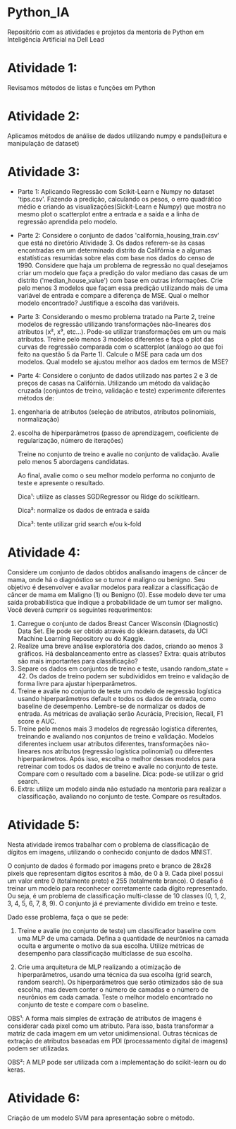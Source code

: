 # Python_IA
Repositório com as atividades e projetos da mentoria de Python em Inteligência Artificial na Dell Lead 

# Atividade 1:

Revisamos métodos de listas e funções em Python

# Atividade 2:

Aplicamos métodos de análise de dados utilizando numpy e pands(leitura e manipulação de dataset)

# Atividade 3:

- Parte 1: Aplicando Regressão com Scikit-Learn e Numpy no dataset 'tips.csv'. Fazendo a predição, calculando os pesos, o erro quadrático médio e criando as visualizações(Sickit-Learn e Numpy) que mostra no mesmo plot o scatterplot entre a entrada e a saída e a linha de regressão aprendida pelo modelo.

- Parte 2: Considere o conjunto de dados 'california_housing_train.csv' que está no diretório Atividade 3. Os dados referem-se às casas encontradas em um determinado distrito da Califórnia e a algumas estatísticas resumidas sobre elas com base nos dados do censo de 1990. Considere que haja um problema de regressão no qual desejamos criar um modelo que faça a predição do valor mediano das casas de um distrito ('median_house_value') com base em outras informações. Crie pelo menos 3 modelos que façam essa predição utilizando mais de uma variável de entrada e compare a diferença de MSE. Qual o melhor modelo encontrado? Justifique a escolha das variáveis.

- Parte 3: Considerando o mesmo problema tratado na Parte 2, treine modelos de regressão utilizando transformações não-lineares dos atributos (x², x³, etc...). Pode-se utilizar transformações em um ou mais atributos. Treine pelo menos 3 modelos diferentes e faça o plot das curvas de regressão comparada com o scatterplot (análogo ao que foi feito na questão 5 da Parte 1). Calcule o MSE para cada um dos modelos. Qual modelo se ajustou melhor aos dados em termos de MSE?

- Parte 4: Considere o conjunto de dados utilizado nas partes 2 e 3 de preços de casas na Califórnia. Utilizando um método da validação cruzada (conjuntos de treino, validação e teste) experimente diferentes métodos de:

1. engenharia de atributos (seleção de atributos, atributos polinomiais, normalização)
2. escolha de hiperparâmetros (passo de aprendizagem, coeficiente de regularização, número de iterações)

      Treine no conjunto de treino e avalie no conjunto de validação. Avalie pelo menos 5 abordagens candidatas.

      Ao final, avalie como o seu melhor modelo performa no conjunto de teste e apresente o resultado.

      Dica¹: utilize as classes SGDRegressor ou Ridge do scikitlearn.

      Dica²: normalize os dados de entrada e saída

      Dica³: tente utilizar grid search e/ou k-fold

# Atividade 4:
Considere um conjunto de dados obtidos analisando imagens de câncer de mama, onde há o diagnóstico se o tumor é maligno ou benigno. Seu objetivo é desenvolver e avaliar modelos para realizar a classificação de câncer de mama em Maligno (1) ou Benigno (0). Esse modelo deve ter uma saída probabilística que indique a probabilidade de um tumor ser maligno. Você deverá cumprir os seguintes requerimentos:

1. Carregue o conjunto de dados Breast Cancer Wisconsin (Diagnostic) Data Set. Ele pode ser obtido através do sklearn.datasets, da UCI Machine Learning Repository ou do Kaggle.
2. Realize uma breve análise exploratória dos dados, criando ao menos 3 gráficos. Há desbalanceamento entre as classes? Extra: quais atributos são mais importantes para classificação?
3. Separe os dados em conjuntos de treino e teste, usando random_state = 42. Os dados de treino podem ser subdivididos em treino e validação de forma livre para ajustar hiperparâmetros.
4. Treine e avalie no conjunto de teste um modelo de regressão logística usando hiperparâmetros default e todos os dados de entrada, como baseline de desempenho. Lembre-se de normalizar os dados de entrada. As métricas de avaliação serão Acurácia, Precision, Recall, F1 score e AUC.
5. Treine pelo menos mais 3 modelos de regressão logística diferentes, treinando e avaliando nos conjuntos de treino e validação. Modelos diferentes incluem usar atributos diferentes, transformações não-lineares nos atributos (regressão logística polinomial) ou diferentes hiperparâmetros. Após isso, escolha o melhor desses modelos para retreinar com todos os dados de treino e avalie no conjunto de teste. Compare com o resultado com a baseline. Dica: pode-se utilizar o grid search.
6. Extra: utilize um modelo ainda não estudado na mentoria para realizar a classificação, avaliando no conjunto de teste. Compare os resultados.

# Atividade 5:
Nesta atividade iremos trabalhar com o problema de classificação de dígitos em imagens, utilizando o conhecido conjunto de dados MNIST.

O conjunto de dados é formado por imagens preto e branco de 28x28 pixels que representam dígitos escritos à mão, de 0 à 9. Cada pixel possui um valor entre 0 (totalmente preto) e 255 (totalmente branco). O desafio é treinar um modelo para reconhecer corretamente cada dígito representado. Ou seja, é um problema de classificação multi-classe de 10 classes (0, 1, 2, 3, 4, 5, 6, 7, 8, 9). O conjunto já é previamente dividido em treino e teste.

Dado esse problema, faça o que se pede:

1. Treine e avalie (no conjunto de teste) um classificador baseline com uma MLP de uma camada. Defina a quantidade de neurônios na camada oculta e argumente o motivo da sua escolha. Utilize métricas de desempenho para classificação multiclasse de sua escolha.

2. Crie uma arquitetura de MLP realizando a otimização de hiperparâmetros, usando uma técnica da sua escolha (grid search, random search). Os hiperparâmetros que serão otimizados são de sua escolha, mas devem conter o número de camadas e o número de neurônios em cada camada. Teste o melhor modelo encontrado no conjunto de teste e compare com o baseline.

OBS¹: A forma mais simples de extração de atributos de imagens é considerar cada pixel como um atributo. Para isso, basta transformar a matriz de cada imagem em um vetor unidimensional. Outras técnicas de extração de atributos baseadas em PDI (processamento digital de imagens) podem ser utilizadas.

OBS²: A MLP pode ser utilizada com a implementação do scikit-learn ou do keras.

# Atividade 6:
Criação de um modelo SVM para apresentação sobre o método.
